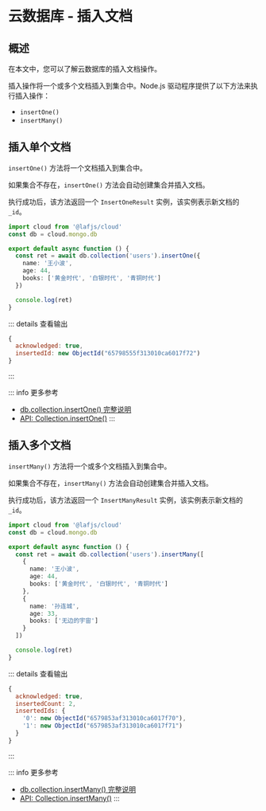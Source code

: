 
# 云数据库 - 插入文档

## 概述

在本文中，您可以了解云数据库的插入文档操作。

插入操作将一个或多个文档插入到集合中。Node.js 驱动程序提供了以下方法来执行插入操作：

- `insertOne()`
- `insertMany()`


## 插入单个文档

`insertOne()` 方法将一个文档插入到集合中。

如果集合不存在，`insertOne()` 方法会自动创建集合并插入文档。

执行成功后，该方法返回一个 `InsertOneResult` 实例，该实例表示新文档的 `_id`。


```typescript
import cloud from '@lafjs/cloud'
const db = cloud.mongo.db

export default async function () {
  const ret = await db.collection('users').insertOne({ 
    name: '王小波',
    age: 44,
    books: ['黄金时代', '白银时代', '青铜时代']
  })

  console.log(ret)
}
```

::: details 查看输出
```js
{
  acknowledged: true,
  insertedId: new ObjectId("65798555f313010ca6017f72")
}
```
:::

::: info 更多参考
- [db.collection.insertOne() 完整说明](https://www.mongodb.com/docs/manual/reference/method/db.collection.insertOne/)
- [API: Collection.insertOne()](https://mongodb.github.io/node-mongodb-native/5.0/classes/Collection.html#insertOne)
:::


## 插入多个文档

`insertMany()` 方法将一个或多个文档插入到集合中。

如果集合不存在，`insertMany()` 方法会自动创建集合并插入文档。

执行成功后，该方法返回一个 `InsertManyResult` 实例，该实例表示新文档的 `_id`。

```typescript
import cloud from '@lafjs/cloud'
const db = cloud.mongo.db

export default async function () {
  const ret = await db.collection('users').insertMany([
    { 
      name: '王小波',
      age: 44,
      books: ['黄金时代', '白银时代', '青铜时代']
    },
    { 
      name: '孙连城',
      age: 33,
      books: ['无边的宇宙']
    }
  ])

  console.log(ret)
}
```

::: details 查看输出
```js
{
  acknowledged: true,
  insertedCount: 2,
  insertedIds: {
    '0': new ObjectId("6579853af313010ca6017f70"),
    '1': new ObjectId("6579853af313010ca6017f71")
  }
}
```
:::

::: info 更多参考
- [db.collection.insertMany() 完整说明](https://www.mongodb.com/docs/manual/reference/method/db.collection.insertMany/)
- [API: Collection.insertMany()](https://mongodb.github.io/node-mongodb-native/5.0/classes/Collection.html#insertMany)
:::

